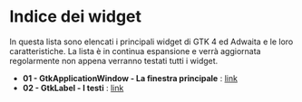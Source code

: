 # Indice dei widget
In questa lista sono elencati i principali widget di GTK 4 ed Adwaita e le loro caratteristiche. La lista è in continua espansione e verrà aggiornata regolarmente non appena verranno testati tutti i widget.

- **01 - GtkApplicationWindow - La finestra principale** : [link](/Capitoli/Guida_ai_widget/01_GtkApplicationWindow.md)
- **02 - GtkLabel - I testi** : [link](/Capitoli/Guida_ai_widget/02_GtkLabel.md)
